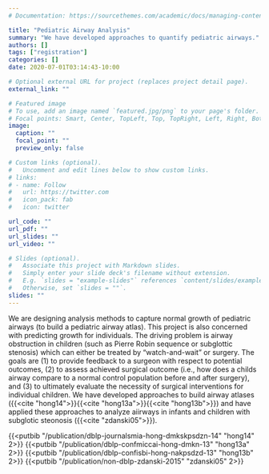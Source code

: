 ```yaml
---
# Documentation: https://sourcethemes.com/academic/docs/managing-content/

title: "Pediatric Airway Analysis"
summary: "We have developed approaches to quantify pediatric airways."
authors: []
tags: ["registration"]
categories: []
date: 2020-07-01T03:14:43-10:00

# Optional external URL for project (replaces project detail page).
external_link: ""

# Featured image
# To use, add an image named `featured.jpg/png` to your page's folder.
# Focal points: Smart, Center, TopLeft, Top, TopRight, Left, Right, BottomLeft, Bottom, BottomRight.
image:
  caption: ""
  focal_point: ""
  preview_only: false

# Custom links (optional).
#   Uncomment and edit lines below to show custom links.
# links:
# - name: Follow
#   url: https://twitter.com
#   icon_pack: fab
#   icon: twitter

url_code: ""
url_pdf: ""
url_slides: ""
url_video: ""

# Slides (optional).
#   Associate this project with Markdown slides.
#   Simply enter your slide deck's filename without extension.
#   E.g. `slides = "example-slides"` references `content/slides/example-slides.md`.
#   Otherwise, set `slides = ""`.
slides: ""
---
```


We are designing analysis methods to capture normal growth of pediatric airways (to build a pediatric airway atlas). This project is also concerned with predicting growth for individuals. The driving problem is airway obstruction in children (such as Pierre Robin sequence or subglottic stenosis) which can either be treated by “watch-and-wait” or surgery. The goals are (1) to provide feedback to a surgeon with respect to potential outcomes, (2) to assess achieved surgical outcome (i.e., how does a childs airway compare to a normal control population before and after surgery), and (3) to ultimately evaluate the necessity of surgical interventions for individual children. We have developed approaches to build airway atlases ({{<cite "hong14">}}{{<cite "hong13a">}}{{<cite "hong13b">}}) and have applied these approaches to analyze aiirways in infants and children with subglotic steonosis ({{<cite "zdanski05">}}).



{{<putbib "/publication/dblp-journalsmia-hong-dmkskpsdzn-14" "hong14" 2>}}
{{<putbib "/publication/dblp-confmiccai-hong-dmkn-13" "hong13a" 2>}}
{{<putbib "/publication/dblp-confisbi-hong-nakpsdzd-13" "hong13b" 2>}}
{{<putbib "/publication/non-dblp-zdanski-2015" "zdanski05" 2>}}

